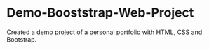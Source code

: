 # Demo-Booststrap-Web-Project
Created a demo project of a personal portfolio with HTML, CSS and Bootstrap.
